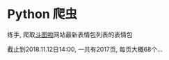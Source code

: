 # Python 爬虫
练手, 爬取[斗图啦](https://www.doutula.com/photo/list/)网站最新表情包列表的表情包

截止到2018.11.12日14:00, 一共有2017页, 每页大概68个...




